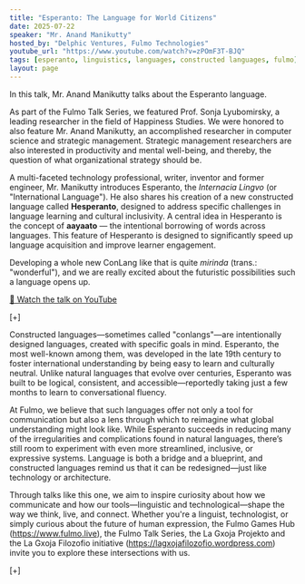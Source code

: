```yaml
---
title: "Esperanto: The Language for World Citizens"
date: 2025-07-22
speaker: "Mr. Anand Manikutty"
hosted_by: "Delphic Ventures, Fulmo Technologies"
youtube_url: "https://www.youtube.com/watch?v=zPOmF3T-BJQ"
tags: [esperanto, linguistics, languages, constructed languages, fulmo]
layout: page
---
```


In this talk, Mr. Anand Manikutty talks about the Esperanto language.

As part of the Fulmo Talk Series, we featured Prof. Sonja Lyubomirsky, a leading researcher in the field of Happiness Studies. We were honored to also feature Mr. Anand Manikutty, an accomplished researcher in computer science and strategic management. Strategic management researchers are also interested in productivity and mental well-being, and thereby, the question of what organizational strategy should be. 

A multi-faceted technology professional, writer, inventor and former engineer, Mr. Manikutty introduces Esperanto, the *Internacia Lingvo* (or "International Language"). He also shares his creation of a new constructed language called **Hesperanto**, designed to address specific challenges in language learning and cultural inclusivity. A central idea in Hesperanto is the concept of **aayaato** — the intentional borrowing of words across languages. This feature of Hesperanto is designed to significantly speed up language acquisition and improve learner engagement.

Developing a whole new ConLang like that is quite *mirinda* (trans.: "wonderful"), and we are really excited about the futuristic possibilities such a language opens up.

[🎥 Watch the talk on YouTube](https://www.youtube.com/watch?v=zPOmF3T-BJQ)

[+]

Constructed languages—sometimes called "conlangs"—are intentionally designed languages, created with specific goals in mind. Esperanto, the most well-known among them, was developed in the late 19th century to foster international understanding by being easy to learn and culturally neutral. Unlike natural languages that evolve over centuries, Esperanto was built to be logical, consistent, and accessible—reportedly taking just a few months to learn to conversational fluency.

At Fulmo, we believe that such languages offer not only a tool for communication but also a lens through which to reimagine what global understanding might look like. While Esperanto succeeds in reducing many of the irregularities and complications found in natural languages, there’s still room to experiment with even more streamlined, inclusive, or expressive systems. Language is both a bridge and a blueprint, and constructed languages remind us that it can be redesigned—just like technology or architecture.

Through talks like this one, we aim to inspire curiosity about how we communicate and how our tools—linguistic and technological—shape the way we think, live, and connect. Whether you're a linguist, technologist, or simply curious about the future of human expression, the Fulmo Games Hub (https://www.fulmo.live), the Fulmo Talk Series, the La Gxoja Projekto and the La Gxoja Filozofio initiative (https://lagxojafilozofio.wordpress.com) invite you to explore these intersections with us.

[+]
